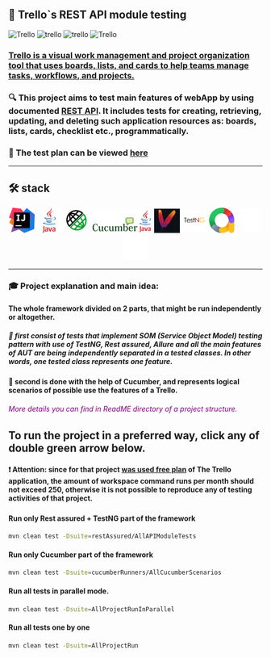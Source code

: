 ## 📌 Trello`s REST API module testing
![Trello](http://images.ctfassets.net/rz1oowkt5gyp/6REfiXE44STV6MKHXJbyRr/9df1e38e1c2f876f7491c88693bfdcad/TrelloGuideChapter1.jpg?w=240) ![trello](http://images.ctfassets.net/rz1oowkt5gyp/60f6L1YQ03iAyOWYJe9ZQP/40da9e6e29cecda15bb92a8ced28a346/TrelloBoard_ProcessTracking_Onboarding_2x.png?w=250) ![trello](http://images.ctfassets.net/rz1oowkt5gyp/6qNFanQxzRQEUQGMwc72KG/e0d4a143dfd448cfc14e89813924f3da/PremiumLP_HeroImage_2x.png?w=240) ![Trello](http://images.ctfassets.net/rz1oowkt5gyp/4R9UN1yW0g2G8HiaVcVPBR/b6a9386de2f17afcf0ba054ac27f0af4/Trello_ProcessTracking_Hero_2x_1_2x.png?w=240)
### [Trello is a visual work management and project organization tool that uses boards, lists, and cards to help teams manage tasks, workflows, and projects.](https://trello.com/tour)

### 🔍 This project aims to test main features of webApp by using documented [REST API](https://developer.atlassian.com/cloud/trello/rest/api). It includes tests for creating, retrieving, updating, and deleting such application resources as: boards, lists, cards, checklist etc., programmatically.

### 📌 The test plan can be viewed [here](https://docs.google.com/document/d/1x4l6HlMD3fGdF0gO151KrflUJz3g_FPxP1uYh8xTLJg/edit?usp=sharing)



---


## 🛠️ stack

<p align="center">
  <a href="https://www.jetbrains.com/idea/" rel="nofollow"><img width="10%" title="IntelliJ IDEA" src="logo/intellij.png" alt="Intellij_IDEA" style="max-width: 100%;"></a>
  <a href="https://www.java.com/" rel="nofollow"><img width="10%" title="Java" src="logo/Java.png" alt="Java" style="max-width: 100%;"></a>
  <a href="https://rest-assured.io/" rel="nofollow"><img width="10%" title="Rest Assured" src="logo/RestAssured.svg" alt="RestAssured" style="max-width: 100%;"></a>
  <a href="https://cucumber.io/" rel="nofollow"><img width="24%" title="Rest Assured" src="logo/Cucumber.png" alt="RestAssured" style="max-width: 100%;"></a>
  <a href="https://maven.apache.org/" rel="nofollow"><img width="10%" title="Gradle" src="logo/Maven.png" alt="Maven"></a>
  <a href="https://testng.org/" rel="nofollow"><img width="10%" title="JUnit5" src="logo/TestNG.png" alt="TestNG" style="max-width: 100%;"></a>
  <a href="https://allurereport.org/" rel="nofollow"><img width="10%" title="Allure Report" src="logo/Allure.png" alt="Allure" style="max-width: 100%;"></a>
  <a href="https://github.com/" rel="nofollow"><img width="10%" title="GitHub" src="logo/github.png" alt="GitHub" style="max-width: 100%;"></a>
  <a href="https://github.com/features/actions" rel="nofollow"><img width="10%" title="Github Actions" src="logo/GitHubActions.png" alt="Github Actions" style="max-width: 100%;"></a>
</p>

--- 

### 🎓 Project explanation and main idea:
#### The whole framework divided on 2 parts, that might be run independently or altogether. 
##### 🎇 first consist of tests that implement SOM (Service Object Model) testing pattern with use of TestNG, Rest assured, Allure and all the main features of AUT are being independently separated in a tested classes. In other words, one tested class represents one feature. 
#### 🎇 second is done with the help of Cucumber, and represents logical scenarios of possible use the features of a Trello.
###### <font color="purple"> More details you can find in ReadME directory of a project structure.</font>   
## To run the project in a preferred way, click any of double green arrow below.
#### ❗ Attention: since for that project <ins>was used free plan</ins> of The Trello application, the amount of workspace command runs per month should not exceed 250, otherwise it is not possible to reproduce any of testing activities of that project. 

###

#### Run only Rest assured + TestNG part of the framework
```bash
mvn clean test -Dsuite=restAssured/AllAPIModuleTests
```

#### Run only Cucumber part of the framework
```bash
mvn clean test -Dsuite=cucumberRunners/AllCucumberScenarios
```

#### Run all tests in parallel mode.
```bash
mvn clean test -Dsuite=AllProjectRunInParallel
```

#### Run all tests one by one
```bash
mvn clean test -Dsuite=AllProjectRun
```